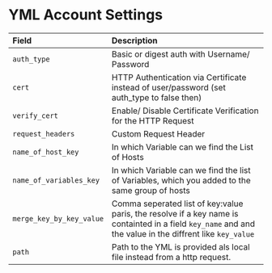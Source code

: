 
# YML Account Settings


| Field                    | Description                                                                                                                                               |
| :----------------------- | :-------------------------------------------------------------------------------------------------------------------------------------------------------- |
| `auth_type`              | Basic or digest auth with Username/ Password                                                                                                              |
| `cert`                   | HTTP Authentication via Certificate instead of user/password (set auth_type to false then)                                                                |
| `verify_cert`            | Enable/ Disable Certificate Verification for the HTTP Request                                                                                             |
| `request_headers`        | Custom Request Header                                                                                                                                     |
| `name_of_host_key`       | In which Variable can we find the List of Hosts                                                                                                           |
| `name_of_variables_key`  | In which Variable can we find the list of Variables, which you added to the same group of hosts                                                           |
| `merge_key_by_key_value` | Comma seperated list of key:value paris, the resolve if a key name is containted in a field `key_name` and and the value in the diffrent like `key_value` |
| `path`                   | Path to the YML is provided als local file instead from a http request.                                                                                   |
